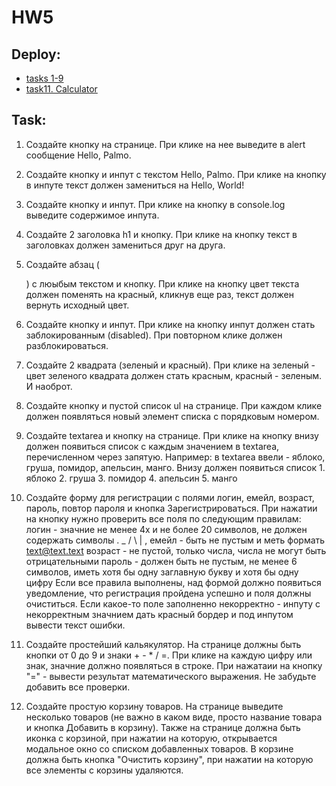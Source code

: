 # HW5

## Deploy:

- [tasks 1-9](https://alexhiriavenko.github.io/Palmo-Edu/JS/HW5/tasks1-9/)
- [task11. Calculator](https://alexhiriavenko.github.io/Palmo-Edu/JS/HW5/Calculator/)

## Task:

1. Создайте кнопку на странице. При клике на нее выведите в alert сообщение Hello, Palmo.

2. Создайте кнопку и инпут с текстом Hello, Palmo. При клике на кнопку в инпуте текст должен замениться на Hello, World!

3. Создайте кнопку и инпут. При клике на кнопку в console.log выведите содержимое инпута.

4. Создайте 2 заголовка h1 и кнопку. При клике на кнопку текст в заголовках должен замениться друг на друга.

5. Создайте абзац (<p>) с люыбым текстом и кнопку. При клике на кнопку цвет текста должен поменять на красный, кликнув еще раз,
   текст должен вернуть исходный цвет.

6. Создайте кнопку и инпут. При клике на кнопку инпут должен стать заблокированным (disabled). При повторном клике должен разблокироваться.

7. Создайте 2 квадрата (зеленый и красный). При клике на зеленый - цвет зеленого квадрата должен стать красным, красный - зеленым. И наоброт.

8. Создайте кнопку и пустой список ul на странице. При каждом клике должен появляться новый элемент списка с порядковым номером.

9. Создайте textarea и кнопку на странице. При клике на кнопку внизу должен появиться список с каждым значением в textarea,
   перечисленном через запятую. Например: в textarea ввели - яблоко, груша, помидор, апельсин, манго. Внизу должен появиться список 1. яблоко 2. груша 3. помидор 4. апельсин 5. манго

10. Создайте форму для регистрации с полями логин, емейл, возраст, пароль, повтор пароля и кнопка Зарегистрироваться.
    При нажатии на кнопку нужно проверить все поля по следующим правилам:
    логин - значние не менее 4х и не более 20 символов, не должен содержать символы . \_ / \ | ,
    емейл - быть не пустым и меть формать text@text.text
    возраст - не пустой, только числа, числа не могут быть отрицательными
    пароль - должен быть не пустым, не менее 6 символов, иметь хотя бы одну заглавную букву и хотя бы одну цифру
    Если все правила выполнены, над формой должно появиться уведомление, что регистрация пройдена успешно и поля должны очиститься.
    Если какое-то поле заполненно некорректно - инпуту с некорректным значнием дать красный бордер и под инпутом вывести текст ошибки.

11. Создайте простейший кальякулятор. На странице должны быть кнопки от 0 до 9 и знаки + - \* / =.
    При клике на каждую цифру или знак, значние должно появляться в строке. При нажатаии на кнопку "=" - вывести результат
    математического выражения. Не забудьте добавить все проверки.

12. Создайте простую корзину товаров. На странице выведите несколько товаров (не важно в каком виде, просто название товара
    и кнопка Добавить в корзину). Также на странице должна быть иконка с корзиной, при нажатии на которую, открывается модальное
    окно со списком добавленных товаров. В корзине должна быть кнопка "Очистить корзину", при нажатии на которую все элементы с корзины удаляются.
